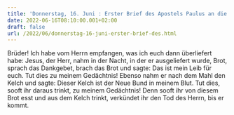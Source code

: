 ```yaml
---
title: 'Donnerstag, 16. Juni : Erster Brief des Apostels Paulus an die Korinther 11,23-26.'
date: 2022-06-16T08:10:00.001+02:00
draft: false
url: /2022/06/donnerstag-16-juni-erster-brief-des.html
---
```


Brüder! Ich habe vom Herrn empfangen, was ich euch dann überliefert habe: Jesus, der Herr, nahm in der Nacht, in der er ausgeliefert wurde, Brot, sprach das Dankgebet, brach das Brot und sagte: Das ist mein Leib für euch. Tut dies zu meinem Gedächtnis! Ebenso nahm er nach dem Mahl den Kelch und sagte: Dieser Kelch ist der Neue Bund in meinem Blut. Tut dies, sooft ihr daraus trinkt, zu meinem Gedächtnis! Denn sooft ihr von diesem Brot esst und aus dem Kelch trinkt, verkündet ihr den Tod des Herrn, bis er kommt.